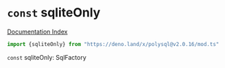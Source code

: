 # `const` sqliteOnly

[Documentation Index](../README.md)

```ts
import {sqliteOnly} from "https://deno.land/x/polysql@v2.0.16/mod.ts"
```

`const` sqliteOnly: SqlFactory

